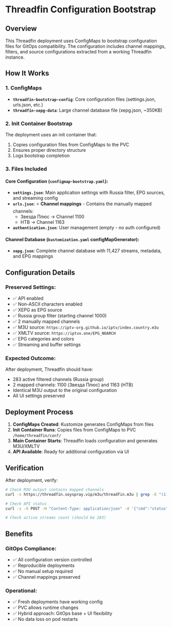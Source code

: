 # Threadfin Configuration Bootstrap

## Overview
This Threadfin deployment uses ConfigMaps to bootstrap configuration files for GitOps compatibility. The configuration includes channel mappings, filters, and source configurations extracted from a working Threadfin instance.

## How It Works

### 1. ConfigMaps
- **`threadfin-bootstrap-config`**: Core configuration files (settings.json, urls.json, etc.)
- **`threadfin-xepg-data`**: Large channel database file (xepg.json, ~350KB)

### 2. Init Container Bootstrap
The deployment uses an init container that:
1. Copies configuration files from ConfigMaps to the PVC
2. Ensures proper directory structure
3. Logs bootstrap completion

### 3. Files Included

#### Core Configuration (`configmap-bootstrap.yaml`):
- **`settings.json`**: Main application settings with Russia filter, EPG sources, and streaming config
- **`urls.json`**: ⭐ **Channel mappings** - Contains the manually mapped channels:
  - Звезда Плюс → Channel 1100
  - НТВ → Channel 1163
- **`authentication.json`**: User management (empty - no auth configured)

#### Channel Database (`kustomization.yaml` configMapGenerator):
- **`xepg.json`**: Complete channel database with 11,427 streams, metadata, and EPG mappings

## Configuration Details

### Preserved Settings:
- ✅ API enabled
- ✅ Non-ASCII characters enabled
- ✅ XEPG as EPG source
- ✅ Russia group filter (starting channel 1000)
- ✅ 2 manually mapped channels
- ✅ M3U source: `https://iptv-org.github.io/iptv/index.country.m3u`
- ✅ XMLTV source: `https://iptvx.one/EPG_NOARCH`
- ✅ EPG categories and colors
- ✅ Streaming and buffer settings

### Expected Outcome:
After deployment, Threadfin should have:
- 283 active filtered channels (Russia group)
- 2 mapped channels: 1100 (Звезда Плюс) and 1163 (НТВ)
- Identical M3U output to the original configuration
- All UI settings preserved

## Deployment Process

1. **ConfigMaps Created**: Kustomize generates ConfigMaps from files
2. **Init Container Runs**: Copies files from ConfigMaps to PVC `/home/threadfin/conf/`
3. **Main Container Starts**: Threadfin loads configuration and generates M3U/XMLTV
4. **API Available**: Ready for additional configuration via UI

## Verification

After deployment, verify:
```bash
# Check M3U output contains mapped channels
curl -s https://threadfin.soyspray.vip/m3u/threadfin.m3u | grep -E "(1100|1163)"

# Check API status
curl -s -X POST -H "Content-Type: application/json" -d '{"cmd":"status"}' https://threadfin.soyspray.vip/api/

# Check active streams count (should be 283)
```

## Benefits

### GitOps Compliance:
- ✅ All configuration version controlled
- ✅ Reproducible deployments
- ✅ No manual setup required
- ✅ Channel mappings preserved

### Operational:
- ✅ Fresh deployments have working config
- ✅ PVC allows runtime changes
- ✅ Hybrid approach: GitOps base + UI flexibility
- ✅ No data loss on pod restarts
